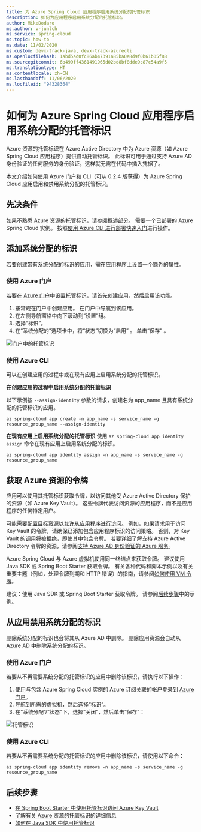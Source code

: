 ```yaml
---
title: 为 Azure Spring Cloud 应用程序启用系统分配的托管标识
description: 如何为应用程序启用系统分配的托管标识。
author: MikeDodaro
ms.author: v-junlch
ms.service: spring-cloud
ms.topic: how-to
ms.date: 11/02/2020
ms.custom: devx-track-java, devx-track-azurecli
ms.openlocfilehash: 1abd5ad0fc86ab47391a85ba0e8d9f0b61b05f88
ms.sourcegitcommit: 6b499ff4361491965d02bd8bf8dde9c87c54a9f5
ms.translationtype: HT
ms.contentlocale: zh-CN
ms.lasthandoff: 11/06/2020
ms.locfileid: "94328364"
---
```

# <a name="how-to-enable-system-assigned-managed-identity-for-azure-spring-cloud-application"></a>如何为 Azure Spring Cloud 应用程序启用系统分配的托管标识

Azure 资源的托管标识在 Azure Active Directory 中为 Azure 资源（如 Azure Spring Cloud 应用程序）提供自动托管标识。 此标识可用于通过支持 Azure AD 身份验证的任何服务的身份验证，这样就无需在代码中插入凭据了。

本文介绍如何使用 Azure 门户和 CLI（可从 0.2.4 版获得）为 Azure Spring Cloud 应用启用和禁用系统分配的托管标识。

## <a name="prerequisites"></a>先决条件
如果不熟悉 Azure 资源的托管标识，请参阅[概述部分](../active-directory/managed-identities-azure-resources/overview.md)。
需要一个已部署的 Azure Spring Cloud 实例。 按照[使用 Azure CLI 进行部署快速入门](spring-cloud-quickstart.md)进行操作。

## <a name="add-a-system-assigned-identity"></a>添加系统分配的标识
若要创建带有系统分配的标识的应用，需在应用程序上设置一个额外的属性。

### <a name="using-azure-portal"></a>使用 Azure 门户
若要在 [Azure 门户](https://portal.azure.cn/)中设置托管标识，请首先创建应用，然后启用该功能。

1. 按常规在门户中创建应用。 在门户中导航到该应用。
2. 在左侧导航窗格中向下滚动到“设置”组。
3. 选择“标识”。
4. 在“系统分配的”选项卡中，将“状态”切换为“启用”  。 单击“保存”  。

 ![门户中的托管标识](./media/spring-cloud-managed-identity/identity-1.png)

### <a name="using-azure-cli"></a>使用 Azure CLI
可以在创建应用的过程中或在现有应用上启用系统分配的托管标识。

**在创建应用的过程中启用系统分配的托管标识**

以下示例按 `--assign-identity` 参数的请求，创建名为 app_name 且具有系统分配的托管标识的应用。

```azurecli
az spring-cloud app create -n app_name -s service_name -g resource_group_name --assign-identity
```

**在现有应用上启用系统分配的托管标识** 使用 `az spring-cloud app identity assign` 命令在现有应用上启用系统分配的标识。

```azurecli
az spring-cloud app identity assign -n app_name -s service_name -g resource_group_name
```

## <a name="obtain-tokens-for-azure-resources"></a>获取 Azure 资源的令牌
应用可以使用其托管标识获取令牌，以访问其他受 Azure Active Directory 保护的资源（如 Azure Key Vault）。 这些令牌代表访问资源的应用程序，而不是应用程序的任何特定用户。

可能需要[配置目标资源以允许从应用程序进行访问](../active-directory/managed-identities-azure-resources/howto-assign-access-portal.md)。 例如，如果请求用于访问 Key Vault 的令牌，请确保已添加包含应用程序标识的访问策略。 否则，对 Key Vault 的调用将被拒绝，即使其中包含令牌。 若要详细了解支持 Azure Active Directory 令牌的资源，请参阅[支持 Azure AD 身份验证的 Azure 服务](../active-directory/managed-identities-azure-resources/services-support-managed-identities.md#azure-services-that-support-azure-ad-authentication)。

Azure Spring Cloud 与 Azure 虚拟机使用同一终结点来获取令牌。 建议使用 Java SDK 或 Spring Boot Starter 获取令牌。  有关各种代码和脚本示例以及有关重要主题（例如，处理令牌到期和 HTTP 错误）的指南，请参阅[如何使用 VM 令牌](../active-directory/managed-identities-azure-resources/how-to-use-vm-token.md)。

建议：使用 Java SDK 或 Spring Boot Starter 获取令牌。  请参阅[后续步骤](#next-steps)中的示例。

## <a name="disable-system-assigned-identity-from-an-app"></a>从应用禁用系统分配的标识
删除系统分配的标识也会将其从 Azure AD 中删除。 删除应用资源会自动从 Azure AD 中删除系统分配的标识。

### <a name="using-azure-portal"></a>使用 Azure 门户
若要从不再需要系统分配的托管标识的应用中删除该标识，请执行以下操作：

1. 使用与包含 Azure Spring Cloud 实例的 Azure 订阅关联的帐户登录到 [Azure 门户](https://portal.azure.cn/)。
1. 导航到所需的虚拟机，然后选择“标识”。
1. 在“系统分配”/“状态”下，选择“关闭”，然后单击“保存”：

 ![托管标识](./media/spring-cloud-managed-identity/remove-identity.png)

### <a name="using-azure-cli"></a>使用 Azure CLI
若要从不再需要系统分配的托管标识的应用中删除该标识，请使用以下命令：
```azurecli
az spring-cloud app identity remove -n app_name -s service_name -g resource_group_name
```

## <a name="next-steps"></a>后续步骤

* [在 Spring Boot Starter 中使用托管标识访问 Azure Key Vault](https://github.com/Azure/azure-sdk-for-java/blob/master/sdk/spring/azure-spring-boot-starter-keyvault-secrets/README.md#use-msi--managed-identities)
* [了解有关 Azure 资源的托管标识的详细信息](https://github.com/MicrosoftDocs/azure-docs/blob/master/articles/active-directory/managed-identities-azure-resources/overview.md)
* [如何在 Java SDK 中使用托管标识](https://github.com/Azure-Samples/Azure-Spring-Cloud-Samples)

